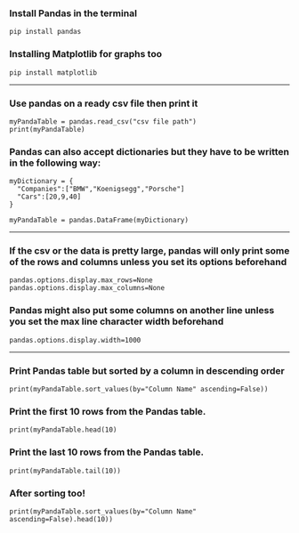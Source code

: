 ### Install Pandas in the terminal
`pip install pandas`
### Installing Matplotlib for graphs too
`pip install matplotlib`

---

### Use pandas on a ready csv file then print it
```
myPandaTable = pandas.read_csv("csv file path")
print(myPandaTable)
```
### Pandas can also accept dictionaries but they have to be written in the following way:
```
myDictionary = {
  "Companies":["BMW","Koenigsegg","Porsche"]
  "Cars":[20,9,40]
}

myPandaTable = pandas.DataFrame(myDictionary)
```

---

### If the csv or the data is pretty large, pandas will only print some of the rows and columns unless you set its options beforehand
```
pandas.options.display.max_rows=None
pandas.options.display.max_columns=None
```
### Pandas might also put some columns on another line unless you set the max line character width beforehand
```
pandas.options.display.width=1000
```

---

### Print Pandas table but sorted by a column in descending order
```
print(myPandaTable.sort_values(by="Column Name" ascending=False))
```
### Print the first 10 rows from the Pandas table.
```
print(myPandaTable.head(10)
```
### Print the last 10 rows from the Pandas table.
```
print(myPandaTable.tail(10))
```
### After sorting too!
```
print(myPandaTable.sort_values(by="Column Name" ascending=False).head(10))
```
